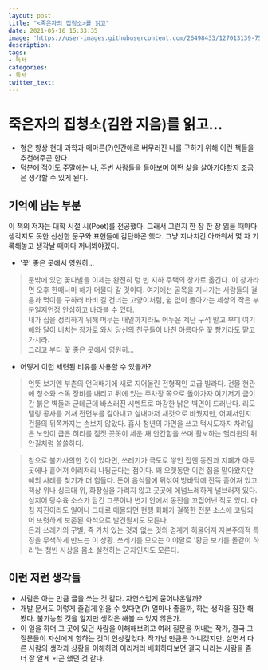```yaml
---
layout: post
title: "<죽은자의 집청소>를 읽고"
date: 2021-05-16 15:33:35
image: 'https://user-images.githubusercontent.com/26498433/127013139-7538581d-3c5a-4f1c-9779-f11d12d90745.png'
description:
tags:
- 독서
categories:
- 독서
twitter_text:
---
```

# 죽은자의 집청소(김완 지음)를 읽고...
- 형은 항상 현대 과학과 메마른(?)인간애로 버무러진 나를 구하기 위해 이런 책들을 추천해주곤 한다.
- 덕분에 적어도 주말에는 나, 주변 사람들을 돌아보며 어떤 삶을 살아가야할지 조금은 생각할 수 있게 된다.

## 기억에 남는 부분
이 책의 저자는 대학 시절 시(Poet)를 전공했다. 그래서 그런지 한 장 한 장 읽을 때마다 생각지도 못한 신선한 문구와 표현들에 감탄하곤 했다. 그냥 지나치긴 아까워서 몇 자 기록해놓고 생각날 때마다 꺼내봐야겠다.

- '꽃' 좋은 곳에서 영원히...
> 문밖에 있던 꽃다발을 이제는 완전히 텅 빈 지하 주택의 창가로 옮긴다. 이 창가라면 오후 한때나마 해가 머물다 갈 것이다. 여기에선 골목을 지나가는 사람들의 걸음과 먹이를 구하러 바비 길 건너는 고양이처럼, 쉼 없이 돌아가는 세상의 작은 부분일지언정 안심하고 바라볼 수 있다.<br>내가 집을 정리하기 위해 머무는 내일까지라도 어두운 계단 구석 말고 부디 여기 해와 달이 비치는 창가로 와서 당신의 친구들이 바친 아름다운 꽃 향기라도 맡고 가시라.<br>그리고 부디 꽃 좋은 곳에서 영원히...

- 어떻게 이런 세련된 비유를 사용할 수 있을까?
> 언뜻 보기엔 부촌의 언덕배기에 새로 지어올린 전형적인 고급 빌라다. 건물 현관에 청소와 소독 장비를 내리고 뒤에 있는 주차장 쪽으로 돌아가자 여기저기 금이 간 붉은 벽돌과 군데군데 바스러진 시멘트로 마감한 낡은 벽면이 드러난다. 리모델링 공사를 거쳐 전면부를 갈아내고 실내마저 새것으로 바꿨지만, 어째서인지 건물의 뒤쪽까지는 손보지 않았다. 흡사 청년의 가면을 쓰고 턱시도까지 차려입은 노인이 굽은 허리를 짐짓 꼿꼿이 세운 채 안간힘을 쓰며 활보하는 핼러윈의 뒤안길처럼 쓸쓸하다.

> 참으로 불가사의한 것이 있다면, 쓰레기가 극도로 쌓인 집엔 동전과 지폐가 아무 곳에나 흩어져 이리저리 나뒹군다는 점이다. 꽤 오랫동안 이런 집을 맡아왔지만 예외 사례를 찾기가 더 힘들다. 돈이 음식물에 뒤섞여 방바닥에 잔뜩 흩어져 있고 책상 위나 싱크대 위, 화장실을 가리지 않고 곳곳에 에넘느레하게 널브러져 있다. 심지어 탕수육 소스가 담긴 그릇이나 변기 안에서 동전을 끄집어낸 적도 있다. 마침 지진이라도 일어나 그대로 매몰되면 현행 화폐가 걸쭉한 전분 소스에 코팅되어 또렷하게 보존된 화석으로 발견될지도 모른다.<br>돈과 쓰레기의 구별, 즉 가치 있는 것과 없는 것의 경계가 허물어져 자본주의적 특징을 무색하게 만드는 이 상황. 쓰레기를 모으는 이야말로 '황금 보기를 돌같이 하라'는 청빈 사상을 몸소 실천하는 군자인지도 모른다.


## 이런 저런 생각들
- 사람은 아는 만큼 글을 쓰는 것 같다. 자연스럽게 묻어나온달까?
- 개발 문서도 이렇게 즐겁게 읽을 수 있다면(?) 얼마나 좋을까, 하는 생각을 잠깐 해봤다. 불가능할 것을 알지만 생각은 해볼 수 있지 않은가.
- 이 일을 하며 그 곳에 있던 사람을 이해해보려고 여러 질문을 꺼내는 작가, 결국 그 질문들이 자신에게 향하는 것이 인상깊었다. 작가님 만큼은 아니겠지만, 살면서 다른 사람의 생각과 상황을 이해하려 이리저리 배회하다보면 결국 나라는 사람을 좀 더 잘 알게 되곤 했던 것 같다.